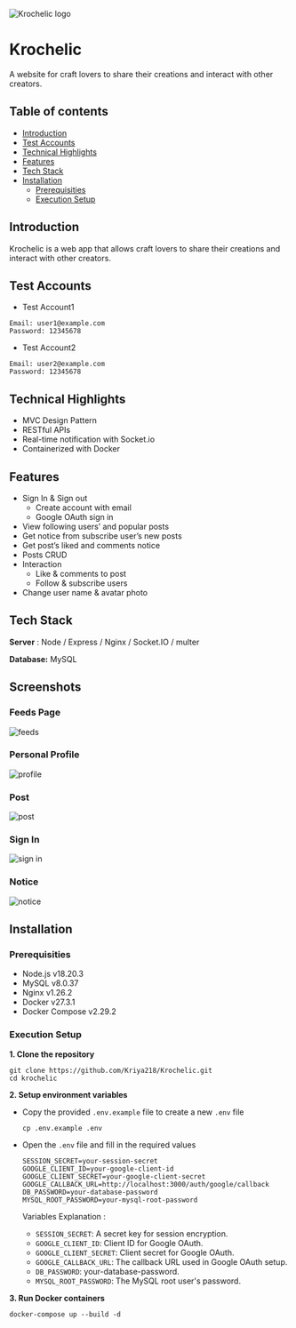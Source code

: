 ![Krochelic logo](https://github.com/user-attachments/assets/d2b73130-672a-45d8-980c-ebbb019c91ef)

# Krochelic
A website for craft lovers to share their creations and interact with other creators.

## Table of contents
- [Introduction](#Introduction)
- [Test Accounts](#Test-Accounts)
- [Technical Highlights](#Technical-Highlights)
- [Features](#Features)
- [Tech Stack](#Tech-Stack)
- [Installation](#Installation)
  - [Prerequisities](#Prerequisities)
  - [Execution Setup](#Execution-Setup)
## Introduction
Krochelic is a web app that allows craft lovers to share their creations and interact with other creators.
## Test Accounts
- Test Account1
```
Email: user1@example.com
Password: 12345678
```
- Test Account2
```
Email: user2@example.com
Password: 12345678
```

## Technical Highlights

- MVC Design Pattern
- RESTful APIs
- Real-time notification with Socket.io 
- Containerized with Docker

## Features
- Sign In & Sign out
    - Create account with email
    - Google OAuth sign in
- View following users’ and popular posts
- Get notice from subscribe user’s new posts
- Get post’s liked and comments notice
- Posts CRUD
- Interaction
    - Like & comments to post
    - Follow & subscribe users
- Change user name & avatar photo

## Tech Stack
**Server** :  Node / Express / Nginx / Socket.IO / multer

**Database:** MySQL

## Screenshots
### Feeds Page
![feeds](https://github.com/user-attachments/assets/d122790d-45ce-4457-9197-b14f59bd5bd3)
### Personal Profile
![profile](https://github.com/user-attachments/assets/96b1b410-0b67-4b0d-b0c1-cfd3afb88eec)
### Post
![post](https://github.com/user-attachments/assets/60551203-d118-4926-86fb-fc8927c10935)
### Sign In
![sign in](https://github.com/user-attachments/assets/64984fae-7eda-48fb-839b-b3779fa86d20)
### Notice
![notice](https://github.com/user-attachments/assets/b1145838-121d-4a3a-bae0-a15f3c0b1723)


## Installation
### Prerequisities
- Node.js v18.20.3
- MySQL v8.0.37
- Nginx v1.26.2
- Docker v27.3.1
- Docker Compose v2.29.2

### Execution Setup
**1. Clone the repository**
```
git clone https://github.com/Kriya218/Krochelic.git
cd krochelic
```
**2. Setup environment variables**
- Copy the provided `.env.example` file to create a new `.env` file

  ```
  cp .env.example .env
  ```
  
- Open the `.env` file and fill in the required values
  ```
  SESSION_SECRET=your-session-secret
  GOOGLE_CLIENT_ID=your-google-client-id
  GOOGLE_CLIENT_SECRET=your-google-client-secret
  GOOGLE_CALLBACK_URL=http://localhost:3000/auth/google/callback
  DB_PASSWORD=your-database-password
  MYSQL_ROOT_PASSWORD=your-mysql-root-password  
  ```
  
  Variables Explanation :
  - `SESSION_SECRET`: A secret key for session encryption.
  - `GOOGLE_CLIENT_ID`: Client ID for Google OAuth.
  - `GOOGLE_CLIENT_SECRET`: Client secret for Google OAuth.
  - `GOOGLE_CALLBACK_URL`: The callback URL used in Google OAuth setup.
  - `DB_PASSWORD`: your-database-password.
  - `MYSQL_ROOT_PASSWORD`: The MySQL root user's password.

**3. Run Docker containers**
```
docker-compose up --build -d
```
